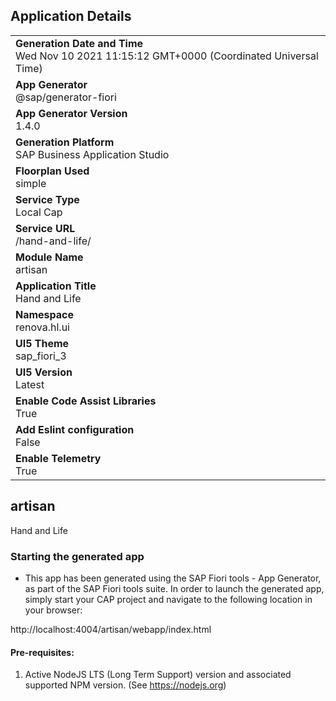 ## Application Details
|               |
| ------------- |
|**Generation Date and Time**<br>Wed Nov 10 2021 11:15:12 GMT+0000 (Coordinated Universal Time)|
|**App Generator**<br>@sap/generator-fiori|
|**App Generator Version**<br>1.4.0|
|**Generation Platform**<br>SAP Business Application Studio|
|**Floorplan Used**<br>simple|
|**Service Type**<br>Local Cap|
|**Service URL**<br>/hand-and-life/
|**Module Name**<br>artisan|
|**Application Title**<br>Hand and Life|
|**Namespace**<br>renova.hl.ui|
|**UI5 Theme**<br>sap_fiori_3|
|**UI5 Version**<br>Latest|
|**Enable Code Assist Libraries**<br>True|
|**Add Eslint configuration**<br>False|
|**Enable Telemetry**<br>True|

## artisan

Hand and Life

### Starting the generated app

-   This app has been generated using the SAP Fiori tools - App Generator, as part of the SAP Fiori tools suite.  In order to launch the generated app, simply start your CAP project and navigate to the following location in your browser:

http://localhost:4004/artisan/webapp/index.html

#### Pre-requisites:

1. Active NodeJS LTS (Long Term Support) version and associated supported NPM version.  (See https://nodejs.org)


